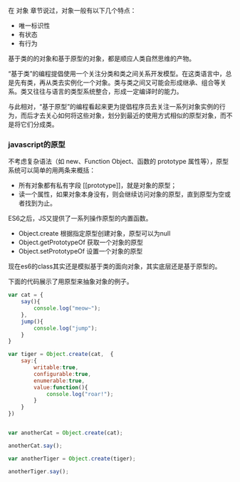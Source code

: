 在 对象 章节说过，对象一般有以下几个特点：
- 唯一标识性
- 有状态
- 有行为

基于类的的对象和基于原型的对象，都是顺应人类自然思维的产物。

“基于类”的编程提倡使用一个关注分类和类之间关系开发模型。在这类语言中，总是先有类，再从类去实例化一个对象。类与类之间又可能会形成继承、组合等关系。类又往往与语言的类型系统整合，形成一定编译时的能力。

与此相对，“基于原型”的编程看起来更为提倡程序员去关注一系列对象实例的行为，而后才去关心如何将这些对象，划分到最近的使用方式相似的原型对象，而不是将它们分成类。

### javascript的原型

不考虑复杂语法（如 new、Function Object、函数的 prototype 属性等），原型系统可以简单的用两条来概括：

- 所有对象都有私有字段 [[prototype]]，就是对象的原型；
- 读一个属性，如果对象本身没有，则会继续访问对象的原型，直到原型为空或者找到为止。

ES6之后，JS又提供了一系列操作原型的内置函数。

- Object.create 根据指定原型创建对象，原型可以为null
- Object.getPrototypeOf 获取一个对象的原型
- Object.setPrototypeOf 设置一个对象的原型

现在es6的class其实还是模拟基于类的面向对象，其实底层还是基于原型的。

下面的代码展示了用原型来抽象对象的例子。
```js
var cat = {
    say(){
        console.log("meow~");
    },
    jump(){
        console.log("jump");
    }
}

var tiger = Object.create(cat,  {
    say:{
        writable:true,
        configurable:true,
        enumerable:true,
        value:function(){
            console.log("roar!");
        }
    }
})


var anotherCat = Object.create(cat);

anotherCat.say();

var anotherTiger = Object.create(tiger);

anotherTiger.say();
```


